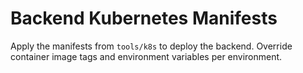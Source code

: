 # Backend Kubernetes Manifests

Apply the manifests from `tools/k8s` to deploy the backend. Override container image tags and environment variables per environment.
